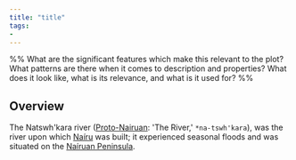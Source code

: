 ```yaml
---
title: "title"
tags:
- 
---
```

%%
What are the significant features which make this relevant to the plot?
What patterns are there when it comes to description and properties?
What does it look like, what is its relevance, and what is it used for?
%%

## Overview
The Natswh'kara river ([Proto-Nairuan](lore/languages/proto-nairuan.md): 'The River,' `*na-tswh'kara`), was the river upon which [Naíru](locations/2nd-realm/nairu.md) was built; it experienced seasonal floods and was situated on the [Naíruan Peninsula](lore/locations/2nd-realm/nairuan-peninsula.md).
